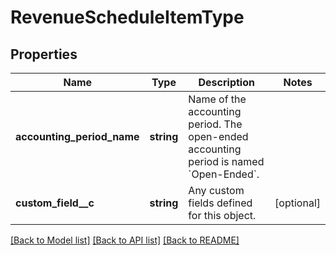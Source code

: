 # RevenueScheduleItemType

## Properties
Name | Type | Description | Notes
------------ | ------------- | ------------- | -------------
**accounting_period_name** | **string** | Name of the accounting period. The open-ended accounting period is named &#x60;Open-Ended&#x60;. | 
**custom_field__c** | **string** | Any custom fields defined for this object. | [optional] 

[[Back to Model list]](../README.md#documentation-for-models) [[Back to API list]](../README.md#documentation-for-api-endpoints) [[Back to README]](../README.md)


